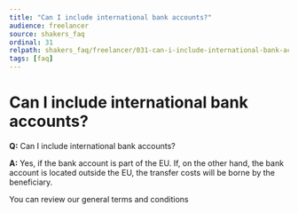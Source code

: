 ```yaml
---
title: "Can I include international bank accounts?"
audience: freelancer
source: shakers_faq
ordinal: 31
relpath: shakers_faq/freelancer/031-can-i-include-international-bank-accounts.md
tags: [faq]
---
```


# Can I include international bank accounts?

**Q:** Can I include international bank accounts?

**A:** Yes, if the bank account is part of the EU. If, on the other hand, the bank account is located outside the EU, the transfer costs will be borne by the beneficiary.

You can review our general terms and conditions
